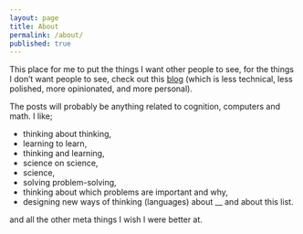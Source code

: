 ```yaml
---
layout: page
title: About
permalink: /about/
published: true
---
```


This place for me to put the things I want other people to see, for the things I don’t want people to see, check out this [blog](https://act65com.wordpress.com/) (which is less technical, less polished, more opinionated, and more personal).

The posts will probably be anything related to cognition, computers and math. I like;
 
* thinking about thinking,
* learning to learn,
* thinking and learning,
* science on science,
* science,
* solving problem-solving,
* thinking about which problems are important and why,
* designing new ways of thinking (languages) about __ and about this list.

and all the other meta things I wish I were better at.